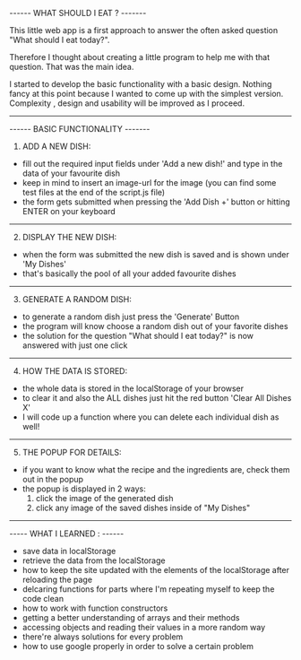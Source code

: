 ------ WHAT SHOULD I EAT ? -------

This little web app is a first approach to answer the often asked question "What should I eat today?". 

Therefore I thought about creating a little program to help me with that question. That was the main idea.

I started to develop the basic functionality with a basic design. Nothing fancy at this point because I wanted to come up with the 
simplest version. Complexity , design and usability will be improved as I proceed. 

----------------------------------

------ BASIC FUNCTIONALITY -------

1) ADD A NEW DISH:

- fill out the required input fields under 'Add a new dish!' and type in the data of your favourite dish
- keep in mind to insert an image-url for the image (you can find some test files at the end of the script.js file)
- the form gets submitted when pressing the 'Add Dish +' button or hitting ENTER on your keyboard

------------------------

2) DISPLAY THE NEW DISH:

- when the form was submitted the new dish is saved and is shown under 'My Dishes'
- that's basically the pool of all your added favourite dishes

-------------------------

3) GENERATE A RANDOM DISH:

- to generate a random dish just press the 'Generate' Button 
- the program will know choose a random dish out of your favorite dishes
- the solution for the question "What should I eat today?" is now answered with just one click 

-------------------------

4) HOW THE DATA IS STORED:

- the whole data is stored in the localStorage of your browser
- to clear it and also the ALL dishes just hit the red button 'Clear All Dishes X'
- I will code up a function where you can delete each individual dish as well!

-------------------------

5) THE POPUP FOR DETAILS:

- if you want to know what the recipe and the ingredients are, check them out in the popup
- the popup is displayed in 2 ways:
  1) click the image of the generated dish
  2) click any image of the saved dishes inside of "My Dishes"
  
--------------------------

----- WHAT I LEARNED : ------

- save data in localStorage 
- retrieve the data from the localStorage
- how to keep the site updated with the elements of the localStorage after reloading the page
- delcaring functions for parts where I'm repeating myself to keep the code clean
- how to work with function constructors
- getting a better understanding of arrays and their methods
- accessing objects and reading their values in a more random way
- there're always solutions for every problem 
- how to use google properly in order to solve a certain problem 







